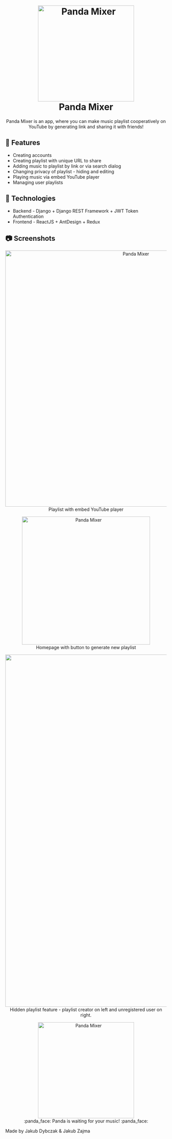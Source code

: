 <h1 align="center">
  <img src="https://raw.githubusercontent.com/jakubdybczak/panda-mixer/master/readme_assets/logo.png" alt="Panda Mixer" width="300">
  <br>Panda Mixer<br>
</h1>

<div align="center">
Panda Mixer is an app, where you can make music playlist cooperatively on YouTube by generating link and sharing it with friends!
</div>

## :dvd: Features

* Creating accounts
* Creating playlist with unique URL to share
* Adding music to playlist by link or via search dialog
* Changing privacy of playlist - hiding and editing
* Playing music via embed YouTube player
* Managing user playlists

## :wrench: Technologies

* Backend - Django + Django REST Framework + JWT Token Authentication
* Frontend - ReactJS + AntDesign + Redux

## :camera: Screenshots
<p align="center">
  <img src="https://raw.githubusercontent.com/jakubdybczak/panda-mixer/master/readme_assets/ss2.png" alt="Panda Mixer" width="800">
  <br>
  Playlist with embed YouTube player
</p>

<p align="center">
  <img src="https://raw.githubusercontent.com/jakubdybczak/panda-mixer/master/readme_assets/ss1.png" alt="Panda Mixer" width="400">
  <br>
  Homepage with button to generate new playlist
</p>

<p align="center">
  <img src="https://raw.githubusercontent.com/jakubdybczak/panda-mixer/master/readme_assets/ss3.png" alt="Panda Mixer" width="1100">
  <br>
  Hidden playlist feature - playlist creator on left and unregistered user on right.
</p>

<p align="center">
  <img src="https://raw.githubusercontent.com/jakubdybczak/panda-mixer/master/readme_assets/ss4.png" alt="Panda Mixer" width="300">
  <br>
  :panda_face: Panda is waiting for your music! :panda_face:
</p>

Made by Jakub Dybczak & Jakub Zajma
